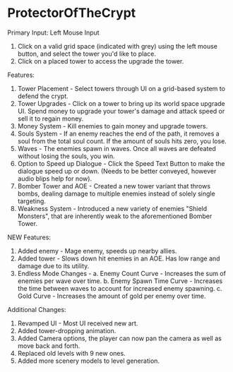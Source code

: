 # ProtectorOfTheCrypt

Primary Input: Left Mouse Input

1. Click on a valid grid space (indicated with grey) using the left mouse button, and select the tower you'd like to place.
2. Click on a placed tower to access the upgrade the tower.

Features:
1. Tower Placement - Select towers through UI on a grid-based system to defend the crypt.
2. Tower Upgrades - Click on a tower to bring up its world space upgrade UI. Spend money to upgrade your tower's damage and attack speed or sell it to regain money.
3. Money System - Kill enemies to gain money and upgrade towers.
4. Souls System - If an enemy reaches the end of the path, it removes a soul from the total soul count. If the amount of souls hits zero, you lose.
5. Waves - The enemies spawn in waves. Once all waves are defeated without losing the souls, you win.
6. Option to Speed up Dialogue - Click the Speed Text Button to make the dialogue speed up or down. (Needs to be better conveyed, however audio blips help for now).
7. Bomber Tower and AOE - Created a new tower variant that throws bombs, dealing damage to multiple enemies instead of solely single targeting.
8. Weakness System - Introduced a new variety of enemies "Shield Monsters", that are inherently weak to the aforementioned Bomber Tower.

NEW Features:
1. Added enemy - Mage enemy, speeds up nearby allies.
2. Added tower - Slows down hit enemies in an AOE. Has low range and damage due to its utility.
3. Endless Mode Changes -
    a. Enemy Count Curve - Increases the sum of enemies per wave over time.
    b. Enemy Spawn Time Curve - Increases the time between waves to account for increased enemy spawning.
    c. Gold Curve - Increases the amount of gold per enemy over time.

Additional Changes:
1. Revamped UI - Most UI received new art.
2. Added tower-dropping animation.
3. Added Camera options, the player can now pan the camera as well as move back and forth.
4. Replaced old levels with 9 new ones.
5. Added more scenery models to level generation.
